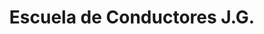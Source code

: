 ---
title: "Escuela de Conductores J.G."
url: /la-union/escuela-de-conductores-j-g/
shop: piezas de automóviles
---